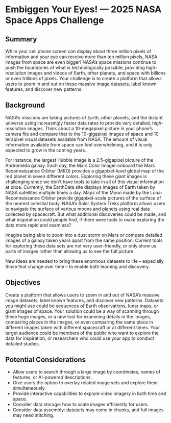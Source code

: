 # Embiggen Your Eyes! — 2025 NASA Space Apps Challenge

## Summary
While your cell phone screen can display about three million pixels of information and your eye can receive more than ten million pixels, NASA images from space are even bigger! NASA’s space missions continue to push the boundaries of what is technologically possible, providing high-resolution images and videos of Earth, other planets, and space with billions or even trillions of pixels. Your challenge is to create a platform that allows users to zoom in and out on these massive image datasets, label known features, and discover new patterns.

## Background
NASA’s missions are taking pictures of Earth, other planets, and the distant universe using increasingly faster data rates to provide very detailed, high-resolution images. Think about a 10-megapixel picture in your phone’s camera file and compare that to the 10-gigapixel images of space and 10-terapixel visual datasets available from NASA. The amount of visual information available from space can feel overwhelming, and it is only expected to grow in the coming years.

For instance, the largest Hubble image is a 2.5-gigapixel picture of the Andromeda galaxy. Each day, the Mars Color Imager onboard the Mars Reconnaissance Orbiter (MRO) provides a gigapixel-level global map of the red planet in seven different colors. Exploring these giant images is challenging since we don’t have tools to take in all of this visual information at once. Currently, the EarthData site displays images of Earth taken by NASA satellites multiple times a day. Maps of the Moon made by the Lunar Reconnaissance Orbiter provide gigapixel-scale pictures of the surface of the nearest celestial body. NASA’s Solar System Treks platform allows users to navigate the surface of various moons and planets using real data collected by spacecraft. But what additional discoveries could be made, and what inspiration could people find, if there were tools to make exploring the data more rapid and seamless?

Imagine being able to zoom into a dust storm on Mars or compare detailed images of a galaxy taken years apart from the same position. Current tools for exploring these data sets are not very user-friendly, or only show us parts of images rather than allowing us to see the full picture.

New ideas are needed to bring these enormous datasets to life – especially those that change over time – to enable both learning and discovery.

## Objectives
Create a platform that allows users to zoom in and out of NASA’s massive image datasets, label known features, and discover new patterns. Datasets you might use could be sequences of Earth observations, lunar maps, or giant images of space. Your solution could be a way of scanning through these huge images, or a new tool for examining details in the images, comparing places in the images, or even comparing the same place in different images taken with different spacecraft or at different times. Your target audience could be members of the public who want to explore the data for inspiration, or researchers who could use your app to conduct detailed studies.

## Potential Considerations
- Allow users to search through a large image by coordinates, names of features, or AI-powered descriptions.  
- Give users the option to overlay related image sets and explore them simultaneously.  
- Provide interactive capabilities to explore video imagery in both time and space.  
- Consider data storage: how to scale images efficiently for users.  
- Consider data assembly: datasets may come in chunks, and full images may need stitching.
